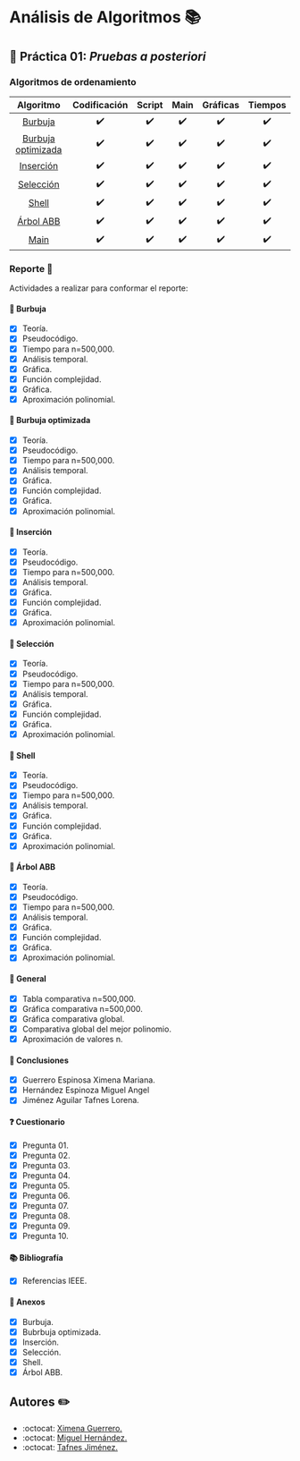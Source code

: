 # Análisis de Algoritmos :books:

## :page_facing_up: Práctica 01: *Pruebas a posteriori* 

### Algoritmos de ordenamiento

|                   Algoritmo                  |    Codificación    |       Script       |        Main        |      Gráficas      |       Tiempos      |
|:--------------------------------------------:|:------------------:|:------------------:|:------------------:|:------------------:|:------------------:|
|       [Burbuja](códigos/bubbleSort.c)        | :heavy_check_mark: | :heavy_check_mark: | :heavy_check_mark: | :heavy_check_mark: | :heavy_check_mark: |
| [Burbuja optimizada](códigos/bubbleSortOp.c) | :heavy_check_mark: | :heavy_check_mark: | :heavy_check_mark: | :heavy_check_mark: | :heavy_check_mark: |
|      [Inserción](códigos/insertionSort.c)    | :heavy_check_mark: | :heavy_check_mark: | :heavy_check_mark: | :heavy_check_mark: | :heavy_check_mark: |
|      [Selección](códigos/selectionSort.c)    | :heavy_check_mark: | :heavy_check_mark: | :heavy_check_mark: | :heavy_check_mark: | :heavy_check_mark: |
|          [Shell](códigos/shellSort.c)        | :heavy_check_mark: | :heavy_check_mark: | :heavy_check_mark: | :heavy_check_mark: | :heavy_check_mark: |
|        [Árbol ABB](códigos/treeSort.c)       | :heavy_check_mark: | :heavy_check_mark: | :heavy_check_mark: | :heavy_check_mark: | :heavy_check_mark: |
|            [Main](códigos/main.c)            | :heavy_check_mark: | :heavy_check_mark: | :heavy_check_mark: | :heavy_check_mark: | :heavy_check_mark: |

### Reporte :memo:
Actividades a realizar para conformar el reporte:
#### :pushpin: Burbuja 
- [x] Teoría.
- [x] Pseudocódigo.
- [x] Tiempo para n=500,000.
- [x] Análisis temporal.
- [x] Gráfica.
- [x] Función complejidad.
- [x] Gráfica.
- [x] Aproximación polinomial.

#### :pushpin: Burbuja optimizada 
- [x] Teoría.
- [x] Pseudocódigo.
- [x] Tiempo para n=500,000.
- [x] Análisis temporal.
- [x] Gráfica.
- [x] Función complejidad.
- [x] Gráfica.
- [x] Aproximación polinomial.

#### :pushpin: Inserción
- [x] Teoría.
- [x] Pseudocódigo.
- [x] Tiempo para n=500,000.
- [x] Análisis temporal.
- [x] Gráfica.
- [x] Función complejidad.
- [x] Gráfica.
- [x] Aproximación polinomial.

#### :pushpin: Selección 
- [x] Teoría.
- [x] Pseudocódigo.
- [x] Tiempo para n=500,000.
- [x] Análisis temporal.
- [x] Gráfica.
- [x] Función complejidad.
- [x] Gráfica.
- [x] Aproximación polinomial.

#### :pushpin: Shell 
- [x] Teoría.
- [x] Pseudocódigo.
- [x] Tiempo para n=500,000.
- [x] Análisis temporal.
- [x] Gráfica.
- [x] Función complejidad.
- [x] Gráfica.
- [x] Aproximación polinomial.

#### :pushpin: Árbol ABB 
- [x] Teoría.
- [x] Pseudocódigo.
- [x] Tiempo para n=500,000.
- [x] Análisis temporal.
- [x] Gráfica.
- [x] Función complejidad.
- [x] Gráfica.
- [x] Aproximación polinomial.

#### :pushpin: General  
- [x] Tabla comparativa n=500,000.
- [x] Gráfica comparativa n=500,000.
- [x] Gráfica comparativa global.
- [x] Comparativa global del mejor polinomio.
- [x] Aproximación de valores n.

#### :pushpin: Conclusiones
- [x] Guerrero Espinosa Ximena Mariana.
- [x] Hernández Espinoza Miguel Angel
- [x] Jiménez Aguilar Tafnes Lorena.

#### :question: Cuestionario 
- [x] Pregunta 01.
- [x] Pregunta 02.
- [x] Pregunta 03.
- [x] Pregunta 04.
- [x] Pregunta 05.
- [x] Pregunta 06.
- [x] Pregunta 07.
- [x] Pregunta 08.
- [x] Pregunta 09.
- [x] Pregunta 10.

#### :books: Bibliografía 
- [x] Referencias IEEE.

#### :open_file_folder: Anexos 
- [x] Burbuja.
- [x] Bubrbuja optimizada.
- [x] Inserción.
- [x] Selección.
- [x] Shell.
- [x] Árbol ABB.

## Autores :pencil2:
- :octocat: [Ximena Guerrero.](https://github.com/xim-g)
- :octocat: [Miguel Hernández.](https://github.com/Miguelasdz)
- :octocat: [Tafnes Jiménez.](https://github.com/tafnesj)
